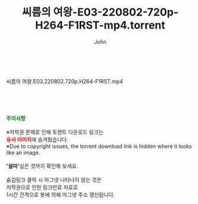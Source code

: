 ﻿---
layout: post
title:  "씨름의 여왕-E03-220802-720p-H264-F1RST-mp4.torrent"
author: John
categories: [ 방송/음악 ]
tags: [  ]
image:  
description: "씨름의 여왕-E03-220802-720p-H264-F1RST-mp4 torrent 정보 공유"
toc: true
toc_sticky: true
---

<br>
<div class="view-img">
<a class="view_image" href="https://torrentmobile59.com/bbs/view_image.php?fn=%2Fdata%2Ffile%2Fmusic%2F469717521_41kF3qN5_fb6245c9f48a169b20bb84608b721b1b2137f868.jpg" target="_blank"><img alt="" class="img-tag" content="https://torrentmobile59.com/data/file/music/469717521_41kF3qN5_fb6245c9f48a169b20bb84608b721b1b2137f868.jpg" itemprop="image" src="https://torrentmobile59.com/data/file/music/thumb-469717521_41kF3qN5_fb6245c9f48a169b20bb84608b721b1b2137f868_835x2212.jpg"/></a></div><div class="view-content" itemprop="description">
<p>씨름의 여왕.E03.220802.720p.H264-F1RST.mp4<br/></p> </div>
    
<br><br><br>
<p data-ke-size="size16"><b><span style="color: green;">주의사항</span></b><br /><br />※저작권 문제로 인해 토렌트 다운로드 링크는<br /><b><span style="color: red;">유사 이미지</span></b>에 숨겨뒀습니다.<br />※Due to copyright issues, the torrent download link is hidden where it looks like an image.<br /><br /><b>'설마'</b>싶은 것까지 확인해 보세요.<br /><br />숨김링크 클릭 시 마그넷 나타나지 않는 것은<br />저작권으로 인한 링크만료 자료로<br />1시간 간격으로 봇에 의해 마그넷 주소 갱신됩니다.</p>
